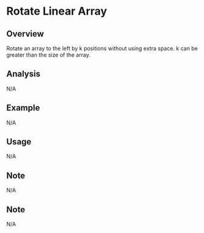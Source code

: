 # Rotate Linear Array

Overview
---
Rotate an array to the left by k positions without using extra space. k can be 
greater than the size of the array.

Analysis
---
N/A

Example
---
N/A

Usage
---
N/A

Note
---
N/A

Note
---
N/A
